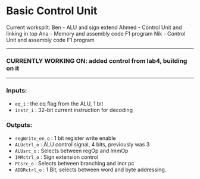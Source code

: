 # Basic Control Unit

Current worksplit:
Ben - ALU and sign extend
Ahmed - Control Unit and linking in top
Ana - Memory and assembly code F1 program
Nik - Control Unit and assembly code F1 program

---
### CURRENTLY WORKING ON: added control from lab4, building on it
---

### Inputs:

* `eq_i` : the eq flag from the ALU, 1 bit
* `instr_i` : 32-bit current instruction for decoding

### Outputs:
* `regWrite_en_o` : 1 bit register write enable
* `ALUctrl_o` : ALU control signal, 4 bits, previously was 3
* `ALUsrc_o` : Selects between regOp and ImmOp
* `IMMctrl_o` : Sign extension control
* `PCsrc_o` : Selects between branching and incr pc
* `ADDRctrl_o` : 1 Bit, selects between word and byte addressing. 

